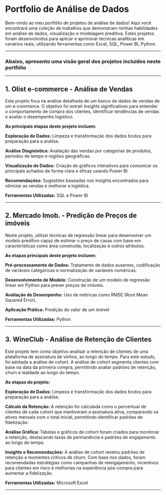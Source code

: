 # **Portfolio de Análise de Dados**
Bem-vindo ao meu portfólio de projetos de análise de dados! Aqui você encontrará uma coleção de trabalhos que demonstram minhas habilidades em análise de dados, visualização e modelagem preditiva. 
Estes projetos foram desenvolvidos para aplicar e aprimorar técnicas analíticas em cenários reais, utilizando ferramentas como Excel, SQL, Power BI, Python.
______________________________________________________________________________________________________________________________________________________________________________
### **Abaixo, apresento uma visão geral dos projetos incluídos neste portfólio**
______________________________________________________________________________________________________________________________________________________________________________
## **1. Olist e-commerce - Análise de Vendas**
Este projeto foca na análise detalhada de um banco de dados de vendas de um e-commerce. O objetivo foi extrair insights significativos para entender o comportamento de compra dos clientes, identificar tendências de vendas e avaliar o desempenho logístico.

**As principais etapas deste projeto incluem:**

**Exploração de Dados:** Limpeza e transformação dos dados brutos para preparação para a análise.

**Análise Diagnóstica:** Avaliação das vendas por categorias de produtos, períodos de tempo e regiões geográficas.

**Visualização de Dados:** Criação de gráficos interativos para comunicar os principais achados de forma clara e eficaz usando Power BI.

**Recomendações:** Sugestões baseadas nos insights encontrados para otimizar as vendas e melhorar a logística.

**Ferramentas Utilizadas:** SQL e Power Bi
________________________________________________________________________________________________________________________________________________________________________
## **2. Mercado Imob. - Predição de Preços de imóveis**
Neste projeto, utilizei técnicas de regressão linear para desenvolver um modelo preditivo capaz de estimar o preço de casas com base em características como área construída, localização e outros atributos.

**As etapas principais deste projeto incluem:**

**Pré-processamento de Dados:** Tratamento de dados ausentes, codificação de variáveis categóricas e normalização de variáveis numéricas.

**Desenvolvimento de Modelo:** Construção de um modelo de regressão linear em Python para prever preços de imóveis.

**Avaliação de Desempenho:** Uso de métricas como RMSE (Root Mean Squared Error).

**Aplicação Prática:** Predição do valor de um imóvel 

**Ferramentas Utilizadas:** Python
______________________________________________________________________________________________________________________________________________________________________________
## **3. WineClub - Análise de Retenção de Clientes**

Este projeto tem como objetivo analisar a retenção de clientes de uma plataforma de assinatura de vinhos, ao longo do tempo. Para este estudo, foi adotada a análise de cohort. A análise de cohort segmenta clientes com base na data da primeira compra, permitindo avaliar padrões de retenção, churn e lealdade ao longo do tempo.

**As etapas do projeto:** 

**Exploração de Dados:** Limpeza e transformação dos dados brutos para preparação para a análise.

**Cálculo da Retenção:** A retenção foi calculada como o percentual de clientes de cada cohort que mantiveram a assinatura ativa, comparando os ativos mensais com o total inicial, permitindo identificar padrões de fidelização.

**Análise Gráfica:** Tabelas e gráficos de cohort foram criados para monitorar a retenção, destacando taxas de permanência e padrões de engajamento ao longo do tempo.

**Insights e Recomendações:** A análise de cohort revelou padrões de retenção e momentos críticos de churn. Com base nos dados, foram recomendadas estratégias como campanhas de reengajamento, incentivos para clientes em risco e melhorias na experiência pós-compra para aumentar a fidelização.

**Ferramentas Utilizadas:** Microsoft Excel
______________________________________________________________________________________________________________________________________________________________________________
